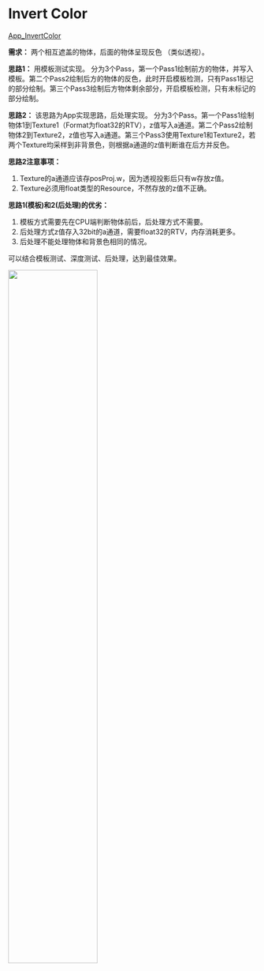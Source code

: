 # Invert Color  

[App_InvertColor](./App_InvertColor/App_InvertColor.cpp)  

**需求：** 两个相互遮盖的物体，后面的物体呈现反色 （类似透视）。  

**思路1：** 用模板测试实现。 分为3个Pass，第一个Pass1绘制前方的物体，并写入模板。第二个Pass2绘制后方的物体的反色，此时开启模板检测，只有Pass1标记的部分绘制。第三个Pass3绘制后方物体剩余部分，开启模板检测，只有未标记的部分绘制。  


**思路2：** 该思路为App实现思路，后处理实现。 分为3个Pass。第一个Pass1绘制物体1到Texture1（Format为float32的RTV），z值写入a通道。第二个Pass2绘制物体2到Texture2，z值也写入a通道。第三个Pass3使用Texture1和Texture2，若两个Texture均采样到非背景色，则根据a通道的z值判断谁在后方并反色。  

**思路2注意事项：**
1. Texture的a通道应该存posProj.w，因为透视投影后只有w存放z值。
2. Texture必须用float类型的Resource，不然存放的z值不正确。


**思路1(模板)和2(后处理)的优劣：**  
1. 模板方式需要先在CPU端判断物体前后，后处理方式不需要。  
2. 后处理方式z值存入32bit的a通道，需要float32的RTV，内存消耗更多。
3. 后处理不能处理物体和背景色相同的情况。  

可以结合模板测试、深度测试、后处理，达到最佳效果。  

<image src="https://user-images.githubusercontent.com/57032017/180359857-910b86aa-e5d4-4b00-bd2a-880a735ff574.gif" width="60%">   